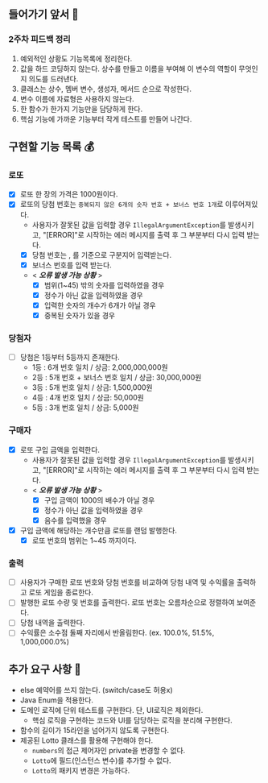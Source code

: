 ## 들어가기 앞서 🏃
### 2주차 피드백 정리
1. 예외적인 상황도 기능목록에 정리한다.
2. 값을 하드 코딩하지 않는다. 상수를 만들고 이름을 부여해 이 변수의 역할이 무엇인지 의도를 드러낸다.
3. 클래스는 상수, 멤버 변수, 생성자, 메서드 순으로 작성한다. 
4. 변수 이름에 자료형은 사용하지 않는다.
5. 한 함수가 한가지 기능만을 담당하게 한다.
6. 핵심 기능에 가까운 기능부터 작게 테스트를 만들어 나간다.

## 구현할 기능 목록 💰
### 로또
-[x] 로또 한 장의 가격은 1000원이다.
-[x] 로또의 당첨 번호는 `중복되지 않은 6개의 숫자 번호 + 보너스 번호 1개`로 이루어져있다.
  - 사용자가 잘못된 값을 입력할 경우 `IllegalArgumentException`를 발생시키고, "[ERROR]"로 시작하는 에러 메시지를 출력 후 그 부분부터 다시 입력 받는다.
  - [x] 당첨 번호는 , 를 기준으로 구분지어 입력받는다.
  - [x] 보너스 번호를 입력 받는다.
  - < **_오류 발생 가능 상황_** >
    - [x] 범위(1~45) 밖의 숫자를 입력하였을 경우
    - [x] 정수가 아닌 값을 입력하였을 경우
    - [x] 입력한 숫자의 개수가 6개가 아닐 경우
    - [x] 중복된 숫자가 있을 경우

### 당첨자
-[ ] 당첨은 1등부터 5등까지 존재한다.
    - 1등 : 6개 번호 일치 / 상금: 2,000,000,000원
    - 2등 : 5개 번호 + 보너스 번호 일치 / 상금: 30,000,000원
    - 3등 : 5개 번호 일치 / 상금: 1,500,000원
    - 4등 : 4개 번호 일치 / 상금: 50,000원
    - 5등 : 3개 번호 일치 / 상금: 5,000원

### 구매자
-[x] 로또 구입 금액을 입력한다.
    - 사용자가 잘못된 값을 입력할 경우 `IllegalArgumentException`를 발생시키고, "[ERROR]"로 시작하는 에러 메시지를 출력 후 그 부분부터 다시 입력 받는다.
    - < **_오류 발생 가능 상황_** >
        - [x] 구입 금액이 1000의 배수가 아닐 경우
        - [x] 정수가 아닌 값을 입력하였을 경우
        - [x] 음수를 입력했을 경우
-[x] 구입 금액에 해당하는 개수만큼 로또를 랜덤 발행한다.
  -[x] 로또 번호의 범위는 1~45 까지이다.

### 출력
-[ ] 사용자가 구매한 로또 번호와 당첨 번호를 비교하여 당첨 내역 및 수익률을 출력하고 로또 게임을 종료한다.
-[ ] 발행한 로또 수량 및 번호를 출력한다. 로또 번호는 오름차순으로 정렬하여 보여준다.
-[ ] 당첨 내역을 출력한다.
-[ ] 수익률은 소수점 둘째 자리에서 반올림한다. (ex. 100.0%, 51.5%, 1,000,000.0%) 

## 추가 요구 사항 👻
- else 예약어를 쓰지 않는다. (switch/case도 허용x)
- Java Enum을 적용한다.
- 도메인 로직에 단위 테스트를 구현한다. 단, UI로직은 제외한다.
    - 핵심 로직을 구현하는 코드와 UI를 담당하는 로직을 분리해 구현한다.
- 함수의 길이가 15라인을 넘어가지 않도록 구현한다.
- 제공된 Lotto 클래스를 활용해 구현해야 한다.
  - `numbers`의 접근 제어자인 private을 변경할 수 없다.
  - `Lotto`에 필드(인스턴스 변수)를 추가할 수 없다.
  - `Lotto`의 패키지 변경은 가능하다.
